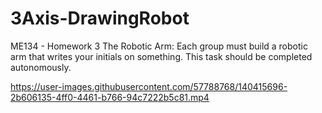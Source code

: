 # 3Axis-DrawingRobot

ME134 - Homework 3
The Robotic Arm: Each group must build a robotic arm that writes your initials on something. This task should be completed autonomously.

https://user-images.githubusercontent.com/57788768/140415696-2b606135-4ff0-4461-b766-94c7222b5c81.mp4